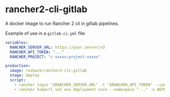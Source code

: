 # rancher2-cli-gitlab

A docker image to run Rancher 2 cli in giltab pipelines.

Example of use in a `gitlab-ci.yml` file:

```yml
variables:
  RANCHER_SERVER_URL: https://your.server/v3
  RANCHER_API_TOKEN: "..."
  RANCHER_PROJECT: "c-xxxxx:project-xxxxx"

production:
  image: roiback/rancher2-cli-gitlab
  stage: deploy
  script:
    - rancher login "$RANCHER_SERVER_URL" -t "$RANCHER_API_TOKEN" --context $RANCHER_PROJECT --skip-verify
    - rancher kubectl set env deployment core --namespace "..." -e DEPLOY_TIMESTAMP="$(date +%s)"
```